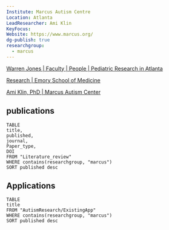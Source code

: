 ```yaml
---
Institute: Marcus Autism Centre
Location: Atlanta
LeadResearcher: Ami Klin
KeyFocus: 
Website: https://www.marcus.org/
dg-publish: true
researchgroup:
  - marcus
---
```


[Warren Jones | Faculty | People | Pediatric Research in Atlanta](https://pedsresearch.org/people/faculty/warren-jones)

[Research | Emory School of Medicine](https://med.emory.edu/departments/pediatrics/divisions/autism/research/index.html)

[Ami Klin, PhD | Marcus Autism Center](https://www.marcus.org/about-marcus-autism-center/meet-our-leadership/ami-klin)

## publications

```dataview 
TABLE 
title, 
published,
journal,
Paper_type,
DOI
FROM "Literature_review"
WHERE contains(researchgroup, "marcus")
SORT published desc 
```


## Applications

```dataview 
TABLE 
title
FROM "AutismResearch/ExistingApp"
WHERE contains(researchgroup, "marcus")
SORT published desc 
```